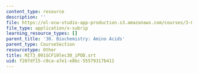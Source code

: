 ```yaml
---
content_type: resource
description: ''
file: https://ol-ocw-studio-app-production.s3.amazonaws.com/courses/3-091sc-introduction-to-solid-state-chemistry-fall-2010/f207df15c0caa7e1e8bc55579317b411_MIT3_091SCF10lec30_iPOD.srt
file_type: application/x-subrip
learning_resource_types: []
parent_title: '30. Biochemistry: Amino Acids'
parent_type: CourseSection
resourcetype: Other
title: MIT3_091SCF10lec30_iPOD.srt
uid: f207df15-c0ca-a7e1-e8bc-55579317b411
---
```

